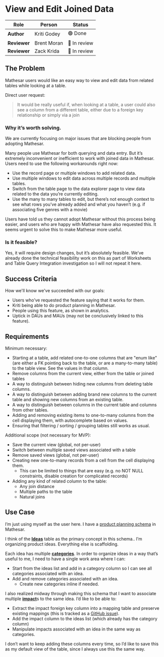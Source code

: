 # View and Edit Joined Data

| **Role** | **Person** | **Status** |
|-|-|-|
| **Author** | Kriti Godey |  🟢 Done |
| **Reviewer** | Brent Moran | 🔵 In review|
| **Reviewer** | Zack Krida | 🔵 In review |

## The Problem

Mathesar users would like an easy way to view and edit data from related tables while looking at a table.

Direct user request:

> It would be really useful if, when looking at a table, a user could also see a column from a different table, either due to a foreign key relationship or simply via a join

### Why it’s worth solving.

We are currently focusing on major issues that are blocking people from adopting Mathesar. 

Many people use Mathesar for both querying and data entry. But it’s extremely inconvenient or inefficient to work with joined data in Mathesar. Users need to use the following workarounds right now:

* Use the record page or multiple windows to add related data.  
* Use multiple windows to edit data across multiple records and multiple tables.
* Switch from the table page to the data explorer page to view data related to the data you’re currently editing.
* Use the many to many tables to edit, but there’s not enough context to see what rows you’ve already added and what you haven’t (e.g. if associating five genres with a movie)  

Users have told us they cannot adopt Mathesar without this process being easier, and users who are happy with Mathesar have also requested this. It seems urgent to solve this to make Mathesar more useful.

### Is it feasible?

Yes, it will require design changes, but it’s absolutely feasible. We’ve already done the technical feasibility work on this as part of Worksheets and Table Query Integration investigation so I will not repeat it here.


## Success Criteria

How we'll know we've succeeded with our goals:

* Users who’ve requested the feature saying that it works for them.  
* Kriti being able to do product planning in Mathesar.  
* People using this feature, as shown in analytics.
* Uptick in DAUs and MAUs (may not be conclusively linked to this feature).

## Requirements

Minimum necessary:

* Starting at a table, add related one-to-one columns that are "enum like" (are either a FK pointing back to the table, or are a many-to-many table) to the table view. See the values in that column.  
* Remove columns from the current view, either from the table or joined tables  
* A way to distinguish between hiding new columns from deleting table columns.  
* A way to distinguish between adding brand new columns to the current table and showing new columns from an existing table.  
* A way to distinguish between columns in the current table and columns from other tables.  
* Adding and removing existing items to one-to-many columns from the cell displaying them, with autocomplete based on values.  
* Ensuring that filtering / sorting / grouping tables still works as usual.

Additional scope (not necessary for MVP):

* Save the current view (global, not per-user)  
* Switch between multiple saved views associated with a table  
* Remove saved views (global, not per-user)  
* Creating new one-to-many records from a cell  from the cell displaying them.  
  * This can be limited to things that are easy (e.g. no NOT NULL constraints, disable creation for complicated records)  
* Adding any kind of related column to the table:
	* Any join distance
	* Multiple paths to the table
	* Natural joins

## Use Case

I’m just using myself as the user here. I have a [product planning schema](https://internal.mathesar.org/db/8/schemas/49870/) in Mathesar. 

I think of the [**Ideas**](https://internal.mathesar.org/db/8/schemas/49870/tables/49873/) table as the primary concept in this schema.. I’m organizing product ideas. Everything else is scaffolding.

Each idea has multiple [**categories**](https://internal.mathesar.org/db/8/schemas/49870/tables/49884/). In order to organize ideas in a way that’s useful to me, I need to have a single work area where I can:

* Start from the ideas list and add in a category column so I can see all categories associated with an idea.  
* Add and remove categories associated with an idea.  
  * Create new categories inline if needed.

I also realized midway through making this schema that I want to associate multiple [**impact**](https://internal.mathesar.org/db/8/schemas/49870/tables/49931/)s to the same idea. I’d like to be able to:

* Extract the impact foreign key column into a mapping table and preserve existing mappings (this is tracked as a [GitHub issue](https://github.com/mathesar-foundation/mathesar/issues/4570)).  
* Add the impact column to the ideas list (which already has the category column)  
* Manipulate impacts associated with an idea in the same way as categories.

I don’t want to keep adding these columns every time, so I’d like to save this as my default view of the table, since I always use this the same way.
